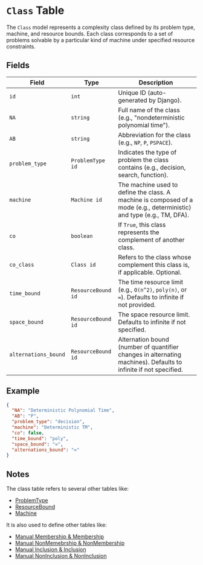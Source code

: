 # `Class` Table

The `Class` model represents a complexity class defined by its problem type, machine, and resource bounds. Each class corresponds to a set of problems solvable by a particular kind of machine under specified resource constraints.

## Fields

| Field                | Type                        | Description                                                                                                           |
| -------------------- | --------------------------- | --------------------------------------------------------------------------------------------------------------------- |
| `id`                 | `int`                 | Unique ID (auto-generated by Django).                                                                                 |
| `NA`                 | `string` | Full name of the class (e.g., "nondeterministic polynomial time").                                                    |
| `AB`                 | `string` | Abbreviation for the class (e.g., `NP`, `P`, `PSPACE`).                                                               |
| `problem_type`       | `ProblemType id`   | Indicates the type of problem the class contains (e.g., decision, search, function).                                 |
| `machine`            | `Machine id`       | The machine used to define the class. A machine is composed of a mode (e.g., deterministic) and type (e.g., TM, DFA). |
| `co`                 | `boolean`              | If `True`, this class represents the complement of another class.                                                     |
| `co_class`           | `Class id`        | Refers to the class whose complement this class is, if applicable. Optional.                                          |
| `time_bound`         | `ResourceBound id` | The time resource limit (e.g., `O(n^2)`, `poly(n)`, or `∞`). Defaults to infinite if not provided.                    |
| `space_bound`        | `ResourceBound id` | The space resource limit. Defaults to infinite if not specified.                                                      |
| `alternations_bound` | `ResourceBound id` | Alternation bound (number of quantifier changes in alternating machines). Defaults to infinite if not specified.      |

## Example

```json
{
  "NA": "Deterministic Polynomial Time",
  "AB": "P",
  "problem_type": "decision",
  "machine": "Deterministic TM",
  "co": false,
  "time_bound": "poly",
  "space_bound": "∞",
  "alternations_bound": "∞"
}
```

## Notes

The class table refers to several other tables like:
* [ProblemType](problem_type.md)
* [ResourceBound](machine.md)
* [Machine](resource_bound.md)

It is also used to define other tables like: 
* [Manual Membership & Membership](membership.md)
* [Manual NonMemebrship & NonMembership](non_memebership.md)
* [Manual Inclusion & Inclusion](inclusion.md)
* [Manual NonInclusion & NonInclusion](non_inclusion.md)

